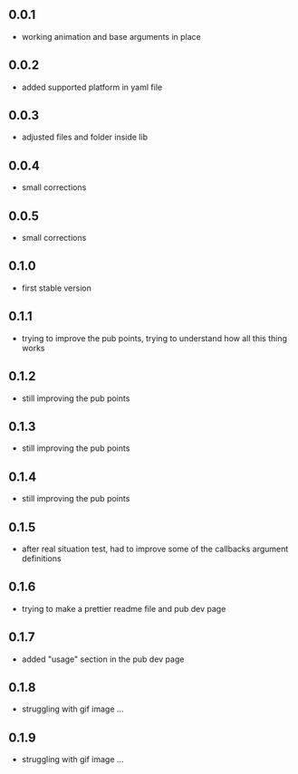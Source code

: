 ## 0.0.1
* working animation and base arguments in place

## 0.0.2
* added supported platform in yaml file

## 0.0.3
* adjusted files and folder inside lib

## 0.0.4
* small corrections

## 0.0.5
* small corrections

## 0.1.0
* first stable version

## 0.1.1
* trying to improve the pub points, trying to understand how all this thing works

## 0.1.2
* still improving the pub points

## 0.1.3
* still improving the pub points

## 0.1.4
* still improving the pub points

## 0.1.5
* after real situation test, had to improve some of the callbacks argument definitions

## 0.1.6
* trying to make a prettier readme file and pub dev page

## 0.1.7
* added "usage" section in the pub dev page

## 0.1.8
* struggling with gif image ...

## 0.1.9
* struggling with gif image ...


